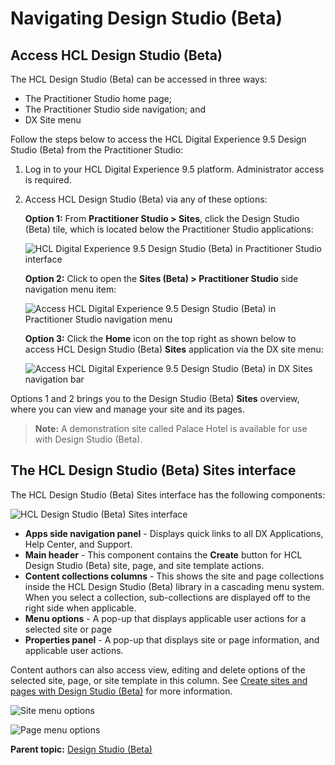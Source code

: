 # Navigating Design Studio (Beta)

## Access HCL Design Studio (Beta)

The HCL Design Studio (Beta) can be accessed in three ways:

-   The Practitioner Studio home page;
-   The Practitioner Studio side navigation; and
-   DX Site menu

Follow the steps below to access the HCL Digital Experience 9.5 Design Studio (Beta) from the Practitioner Studio:

1.  Log in to your HCL Digital Experience 9.5 platform. Administrator access is required.

2.  Access HCL Design Studio (Beta) via any of these options:

    **Option 1:** From **Practitioner Studio > Sites**, click the Design Studio (Beta) tile, which is located below the Practitioner Studio applications:

    ![HCL Digital Experience 9.5 Design Studio (Beta) in Practitioner Studio interface](../../images/Design%20Studio%20tile%20in%20HCL%20DX%20Practitioner%20Studio.png)

    **Option 2:** Click to open the **Sites (Beta) > Practitioner Studio** side navigation menu item:

    ![Access HCL Digital Experience 9.5 Design Studio (Beta) in Practitioner Studio navigation menu](../../images/Access%20Design%20Studio%20in%20Practitioner%20Studio%20navigation%20menu.png)

    **Option 3:** Click the **Home** icon on the top right as shown below to access HCL Design Studio (Beta) **Sites** application via the DX site menu:

    ![Access HCL Digital Experience 9.5 Design Studio (Beta) in DX Sites navigation bar](../../images/HCL%20Digital%20Experience%209.5%20Design%20Studio%20Beta%20in%20DX%20Sites%20navigation%20bar.png)

Options 1 and 2 brings you to the Design Studio (Beta) **Sites** overview, where you can view and manage your site and its pages.

>**Note:** A demonstration site called Palace Hotel is available for use with Design Studio (Beta).

## The HCL Design Studio (Beta) **Sites** interface

The HCL Design Studio (Beta) Sites interface has the following components:

![HCL Design Studio (Beta) Sites interface](../../images//DX_Design_Studio_Sites_overview.png)

-   **Apps side navigation panel** - Displays quick links to all DX Applications, Help Center, and Support.
-   **Main header** - This component contains the **Create** button for HCL Design Studio (Beta) site, page, and site template actions.
-   **Content collections columns** - This shows the site and page collections inside the HCL Design Studio (Beta) library in a cascading menu system. When you select a collection, sub-collections are displayed off to the right side when applicable.
-   **Menu options** - A pop-up that displays applicable user actions for a selected site or page
-   **Properties panel** - A pop-up that displays site or page information, and applicable user actions.

Content authors can also access view, editing and delete options of the selected site, page, or site template in this column. See [Create sites and pages with Design Studio \(Beta\)](create_dx_9_5_pages_design_studio.md) for more information.

![Site menu options](../../images/dx_site_menu_options.png "Site menu options")

![Page menu options](../../images/dx_page_menu_options.png "Page menu options")

**Parent topic:** [Design Studio (Beta)](../design_studio/design_studio_overview.md)

